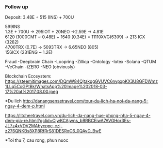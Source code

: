 ### Follow up
Deposit: 3.48E + 515 (INS) + 700U

599INS \
1.3E + 700U -> 295IOT + 20NEO ->2.59E -> 4.81E \
6120 (1000CMT ~ 0.48E) + 1640 (0.34E) = 11110XVG(6309) -> 213 ICX (3282) \
4700TRX (0.7E) -> 5093TRX -> 6.65NEO (805) \
156ICX (231ENG ~ 1.2E)

Fraud
-Deepbrain Chain
-Loopring
-Zilliqa
-Ontology
-Iotex
-Solana
-QTUM
-VeChain
-tZERO
-NEO (obviously)

Blockchain Ecosystem: https://steemitimages.com/DQmW84QjtakggGVUVC6nvpxpKX3U8GFDWmz1LLq5CoGPtBk/WhatsApp%20Image%202018-03-17%20at%2017.08.00.jpeg

*Du lich http://danangsensetravel.com/tour-du-lich-ha-noi-da-nang-5-ngay-4-dem-p.html

https://litcheetravel.com.vn/du-lich-da-nang-hue-phong-nha-5-ngay-4-dem-gia-re.html?gclid=CjwKCAjwns_bBRBCEiwA7AVGHor3Es-JL7z4xVDV2MAbycppc-czj-z276QNKBs8XP8RfRrS81DESRoC6_0QAvD_BwE

*Toi thu 7, cau rong, phun nuoc
